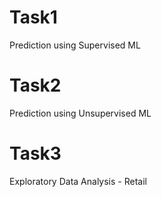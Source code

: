 # Task1
Prediction using Supervised ML
# Task2
Prediction using Unsupervised ML
# Task3
Exploratory Data Analysis - Retail
